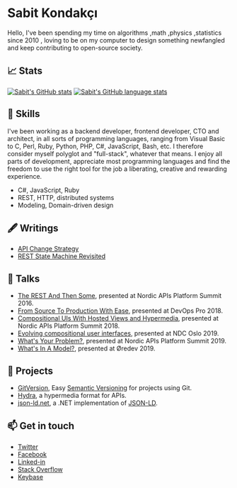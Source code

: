 # Sabit Kondakçı

Hello, I've been spending my time on algorithms ,math ,physics ,statistics since 2010 , loving to be on my computer to design something newfangled and keep contributing to open-source society. 

## 📈 Stats

[![Sabit's GitHub stats][stats]][readme-stats]
[![Sabit's GitHub language stats][lang-stats]][readme-stats]

## 🌱 Skills

I've been working as a backend developer, frontend developer, CTO and architect,
in all sorts of programming languages, ranging from Visual Basic to C, Perl,
Ruby, Python, PHP, C#, JavaScript, Bash, etc. I therefore consider myself
polyglot and "full-stack", whatever that means. I enjoy all parts of
development, appreciate most programming languages and find the freedom to use
the right tool for the job a liberating, creative and rewarding experience.

* C#, JavaScript, Ruby
* REST, HTTP, distributed systems
* Modeling, Domain-driven design

## 🖋 Writings

* [API Change Strategy][api-change-strategy]
* [REST State Machine Revisited][rest-state-machine-revisited]

## 💬 Talks

* [The REST And Then Some][the-rest-and-then-some], presented at Nordic
  APIs Platform Summit 2016.
* [From Source To Production With Ease][from-source-to-production], presented
  at DevOps Pro 2018.
* [Compositional UIs With Hosted Views and Hypermedia][compositional-uis],
  presented at Nordic APIs Platform Summit 2018.
* [Evolving compositional user interfaces][evolving-ui],
  presented at NDC Oslo 2019.
* [What's Your Problem?][whats-your-problem], presented at Nordic APIs
  Platform Summit 2019.
* [What's In A Model?][whats-in-a-model], presented at Øredev 2019.

## 🔭 Projects

* [GitVersion][gitversion], Easy [Semantic Versioning][semver] for projects
  using Git.
* [Hydra], a hypermedia format for APIs.
* [json-ld.net], a .NET implementation of [JSON-LD].

## 📫 Get in touch

* [Twitter]
* [Facebook]
* [Linked-in]
* [Stack Overflow][stackoverflow]
* [Keybase]

[api-change-strategy]: https://nordicapis.com/api-change-strategy/
[bitbear]: https://bitbear.org/
[compositional-uis]: https://youtu.be/Kqb0wepe8dY
[demoscene]: https://en.wikipedia.org/wiki/Demoscene
[evolving-ui]: https://youtu.be/sn2IyBL-fbs
[facebook]: https://facebook.com/asbjornu
[from-source-to-production]: https://youtu.be/sLhbBrbasvs
[gitversion]: https://github.com/GitTools/GitVersion
[hydra]: https://www.hydra-cg.com/
[json-ld.net]: https://github.com/linked-data-dotnet/json-ld.net
[json-ld]: https://json-ld.org/
[keybase]: https://keybase.io/asbjornu
[lang-stats]: https://github-readme-stats.vercel.app/api/top-langs/?username=asbjornu&langs_count=10&hide=Gettext%20Catalog&layout=compact
[linked-in]: https://linkedin.com/in/asbjornu
[readme-stats]: https://github.com/anuraghazra/github-readme-stats
[rest-state-machine-revisited]: https://nordicapis.com/rest-state-machine-revisited/
[semver]: http://semver.org
[stackoverflow]: https://stackoverflow.com/users/61818/asbjornu
[stats]: https://github-readme-stats.vercel.app/api?username=asbjornu&count_private=true&show_icons=true
[the-rest-and-then-some]: https://youtu.be/QIv9YR1bMwY
[twitter]: https://twitter.com/asbjornu
[whats-in-a-model]: https://youtu.be/bRjBUHRxI9g
[whats-your-problem]: https://youtu.be/ZWIUn5BHDBc
